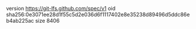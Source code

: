 version https://git-lfs.github.com/spec/v1
oid sha256:0e3071ee28d1f55c5d2e036d6f1117402e8e35238d89496d5ddc86eb4ab225ac
size 8406
